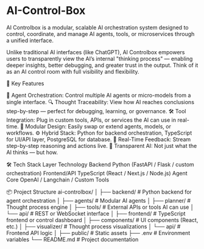 # AI-Control-Box

AI Controlbox is a modular, scalable AI orchestration system designed to control, coordinate, and manage AI agents, tools, or microservices through a unified interface.

Unlike traditional AI interfaces (like ChatGPT), AI Controlbox empowers users to transparently view the AI’s internal "thinking process" — enabling deeper insights, better debugging, and greater trust in the output. Think of it as an AI control room with full visibility and flexibility.

🚀 Key Features

🧠 Agent Orchestration: Control multiple AI agents or micro-models from a single interface.
🔍 Thought Traceability: View how AI reaches conclusions step-by-step — perfect for debugging, learning, or governance.
🛠 Tool Integration: Plug in custom tools, APIs, or services the AI can use in real-time.
🔄 Modular Design: Easily swap or extend agents, models, or workflows.
⚙️ Hybrid Stack: Python for backend orchestration, TypeScript for UI/API layer, PostgreSQL for database.
📡 Real-Time Feedback: Stream step-by-step reasoning and actions live.
🔐 Transparent AI: Not just what the AI thinks — but how.

🛠 Tech Stack
Layer	Technology
Backend	Python (FastAPI / Flask / custom orchestration)
Frontend/API	TypeScript (React / Next.js / Node.js)
Agent Core	OpenAI / Langchain / Custom Tools

📦 Project Structure
ai-controlbox/
│
├── backend/                # Python backend for agent orchestration
│   ├── agents/             # Modular AI agents
│   ├── planner/            # Thought process engine
│   ├── tools/              # External APIs or tools AI can use
│   └── api/                # REST or WebSocket interface
│
├── frontend/               # TypeScript frontend or control dashboard
│   ├── components/         # UI components (React, etc.)
│   ├── visualizer/         # Thought process visualizations
│   └── api/                # Frontend API logic
│
├── public/                 # Static assets
├── .env                    # Environment variables
└── README.md               # Project documentation
